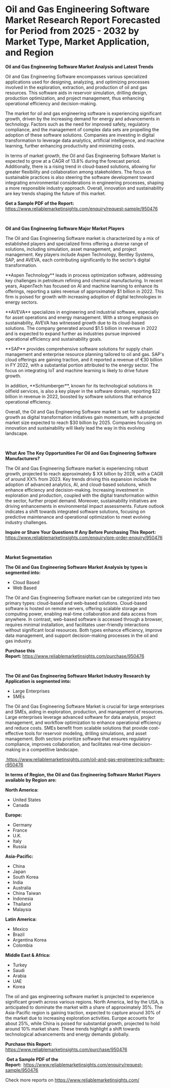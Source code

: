 <p><h1>Oil and Gas Engineering Software Market Research Report Forecasted for Period from 2025 -  2032 by Market Type, Market Application, and Region</h1></p><p><strong>Oil and Gas Engineering Software Market Analysis and Latest Trends</strong></p>
<p><p>Oil and Gas Engineering Software encompasses various specialized applications used for designing, analyzing, and optimizing processes involved in the exploration, extraction, and production of oil and gas resources. This software aids in reservoir simulation, drilling design, production optimization, and project management, thus enhancing operational efficiency and decision-making.</p><p>The market for oil and gas engineering software is experiencing significant growth, driven by the increasing demand for energy and advancements in technology. Factors such as the need for improved safety, regulatory compliance, and the management of complex data sets are propelling the adoption of these software solutions. Companies are investing in digital transformation to leverage data analytics, artificial intelligence, and machine learning, further enhancing productivity and minimizing costs.</p><p>In terms of market growth, the Oil and Gas Engineering Software Market is expected to grow at a CAGR of 13.8% during the forecast period. Additionally, there is a rising trend in cloud-based solutions, allowing for greater flexibility and collaboration among stakeholders. The focus on sustainable practices is also steering the software development toward integrating environmental considerations in engineering processes, shaping a more responsible industry approach. Overall, innovation and sustainability are key trends shaping the future of this market.</p></p>
<p><strong>Get a Sample PDF of the Report:&nbsp;</strong> <a href="https://www.reliablemarketinsights.com/enquiry/request-sample/950476?utm_campaign=2935&utm_medium=2&utm_source=Github&utm_content=ia&utm_term=06032025&utm_id=oil-and-gas-engineering-software">https://www.reliablemarketinsights.com/enquiry/request-sample/950476</a></p>
<p>&nbsp;</p>
<p><strong>Oil and Gas Engineering Software Major Market Players</strong></p>
<p><p>The Oil and Gas Engineering Software market is characterized by a mix of established players and specialized firms offering a diverse range of solutions, including simulation, asset management, and project management. Key players include Aspen Technology, Bentley Systems, SAP, and AVEVA, each contributing significantly to the sector’s digital transformation.</p><p>**Aspen Technology** leads in process optimization software, addressing key challenges in petroleum refining and chemical manufacturing. In recent years, AspenTech has focused on AI and machine learning to enhance its offerings, reporting a sales revenue of approximately $1 billion in 2022. This firm is poised for growth with increasing adoption of digital technologies in energy sectors.</p><p>**AVEVA** specializes in engineering and industrial software, especially for asset operations and energy management. With a strong emphasis on sustainability, AVEVA has witnessed growth due to its cloud-based solutions. The company generated around $1.5 billion in revenue in 2022 and is expected to expand further as industries pursue improved operational efficiency and sustainability goals.</p><p>**SAP** provides comprehensive software solutions for supply chain management and enterprise resource planning tailored to oil and gas. SAP's cloud offerings are gaining traction, and it reported a revenue of €30 billion in FY 2022, with a substantial portion attributed to the energy sector. The focus on integrating IoT and machine learning is likely to drive future growth.</p><p>In addition, **Schlumberger**, known for its technological solutions in oilfield services, is also a key player in the software domain, reporting $22 billion in revenue in 2022, boosted by software solutions that enhance operational efficiency.</p><p>Overall, the Oil and Gas Engineering Software market is set for substantial growth as digital transformation initiatives gain momentum, with a projected market size expected to reach $30 billion by 2025. Companies focusing on innovation and sustainability will likely lead the way in this evolving landscape.</p></p>
<p>&nbsp;</p>
<p><strong>What Are The Key Opportunities For Oil and Gas Engineering Software Manufacturers?</strong></p>
<p><p>The Oil and Gas Engineering Software market is experiencing robust growth, projected to reach approximately $ XX billion by 2028, with a CAGR of around XX% from 2023. Key trends driving this expansion include the adoption of advanced analytics, AI, and cloud-based solutions, which enhance efficiency and decision-making. Increasing investment in exploration and production, coupled with the digital transformation within the sector, further propel demand. Moreover, sustainability initiatives are driving enhancements in environmental impact assessments. Future outlook indicates a shift towards integrated software solutions, focusing on predictive maintenance and operational optimization to meet evolving industry challenges.</p></p>
<p><strong>Inquire or Share Your Questions If Any Before Purchasing This Report:</strong> <a href="https://www.reliablemarketinsights.com/enquiry/pre-order-enquiry/950476?utm_campaign=2935&utm_medium=2&utm_source=Github&utm_content=ia&utm_term=06032025&utm_id=oil-and-gas-engineering-software">https://www.reliablemarketinsights.com/enquiry/pre-order-enquiry/950476</a></p>
<p>&nbsp;</p>
<p><strong>Market Segmentation</strong></p>
<p><strong>The Oil and Gas Engineering Software Market Analysis by types is segmented into:</strong></p>
<p><ul><li>Cloud Based</li><li>Web Based</li></ul></p>
<p><p>The Oil and Gas Engineering Software market can be categorized into two primary types: cloud-based and web-based solutions. Cloud-based software is hosted on remote servers, offering scalable storage and computing power, enabling real-time collaboration and data access from anywhere. In contrast, web-based software is accessed through a browser, requires minimal installation, and facilitates user-friendly interactions without significant local resources. Both types enhance efficiency, improve data management, and support decision-making processes in the oil and gas industry.</p></p>
<p><strong>Purchase this Report:&nbsp;</strong><a href="https://www.reliablemarketinsights.com/purchase/950476?utm_campaign=2935&utm_medium=2&utm_source=Github&utm_content=ia&utm_term=06032025&utm_id=oil-and-gas-engineering-software">https://www.reliablemarketinsights.com/purchase/950476</a></p>
<p>&nbsp;</p>
<p><strong>The Oil and Gas Engineering Software Market Industry Research by Application is segmented into:</strong></p>
<p><ul><li>Large Enterprises</li><li>SMEs</li></ul></p>
<p><p>The Oil and Gas Engineering Software Market is crucial for large enterprises and SMEs, aiding in exploration, production, and management of resources. Large enterprises leverage advanced software for data analysis, project management, and workflow optimization to enhance operational efficiency and reduce costs. SMEs benefit from scalable solutions that provide cost-effective tools for reservoir modeling, drilling simulations, and asset management. Both sectors prioritize software that ensures regulatory compliance, improves collaboration, and facilitates real-time decision-making in a competitive landscape.</p></p>
<p><a href="https://www.reliablemarketinsights.com/oil-and-gas-engineering-software-r950476?utm_campaign=2935&utm_medium=2&utm_source=Github&utm_content=ia&utm_term=06032025&utm_id=oil-and-gas-engineering-software">&nbsp;https://www.reliablemarketinsights.com/oil-and-gas-engineering-software-r950476</a></p>
<p><strong>In terms of Region, the Oil and Gas Engineering Software Market Players available by Region are:</strong></p>
<p>
    <p> <strong> North America: </strong>
        <ul>
            <li>United States</li>
            <li>Canada</li>
        </ul>
        </p> 
    <p> <strong> Europe: </strong>
        <ul>
            <li>Germany</li>
            <li>France</li>
            <li>U.K.</li>
            <li>Italy</li>
            <li>Russia</li>
        </ul>
        </p> 
    <p> <strong> Asia-Pacific: </strong>
        <ul>
            <li>China</li>
            <li>Japan</li>
            <li>South Korea</li>
            <li>India</li>
            <li>Australia</li>
            <li>China Taiwan</li>
            <li>Indonesia</li>
            <li>Thailand</li>
            <li>Malaysia</li>
        </ul>
        </p> 
    <p> <strong> Latin America: </strong>
        <ul>
            <li>Mexico</li>
            <li>Brazil</li>
            <li>Argentina Korea</li>
            <li>Colombia</li>
        </ul>
        </p> 
    <p> <strong> Middle East & Africa: </strong>
        <ul>
            <li>Turkey</li>
            <li>Saudi</li>
            <li>Arabia</li>
            <li>UAE</li>
            <li>Korea</li>
        </ul>
    </p>
    </p>
<p><p>The oil and gas engineering software market is projected to experience significant growth across various regions. North America, led by the USA, is anticipated to dominate the market with a share of approximately 35%. The Asia-Pacific region is gaining traction, expected to capture around 30% of the market due to increasing exploration activities. Europe accounts for about 25%, while China is poised for substantial growth, projected to hold around 10% market share. These trends highlight a shift towards technological advancements and energy demands globally.</p></p>
<p><strong>Purchase this Report: </strong><a href="https://www.reliablemarketinsights.com/purchase/950476?utm_campaign=2935&utm_medium=2&utm_source=Github&utm_content=ia&utm_term=06032025&utm_id=oil-and-gas-engineering-software">https://www.reliablemarketinsights.com/purchase/950476</a></p>
<p>&nbsp;<strong>Get a Sample PDF of the Report:&nbsp;&nbsp;</strong><a href="https://www.reliablemarketinsights.com/enquiry/request-sample/950476?utm_campaign=2935&utm_medium=2&utm_source=Github&utm_content=ia&utm_term=06032025&utm_id=oil-and-gas-engineering-software">https://www.reliablemarketinsights.com/enquiry/request-sample/950476</a></p>
<p><strong></strong></p>
<p>Check more reports on <a href="https://www.reliablemarketinsights.com/?utm_campaign=2935&utm_medium=2&utm_source=Github&utm_content=ia&utm_term=06032025&utm_id=oil-and-gas-engineering-software">https://www.reliablemarketinsights.com/</a></p>